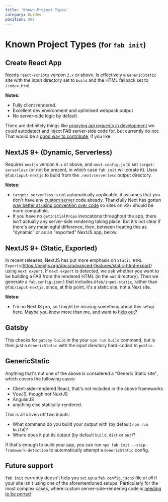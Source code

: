```yaml
---
title: 'Known Project Types'
category: Guides
position: 202
---
```


# Known Project Types <small>(for `fab init`)</small>

## Create React App

Needs `react-scripts` version `2.x` or above. Is effectively a `GenericStatic` site with the input directory set to `build` and the HTML fallback set to `/index.html`.

**Notes:**

* Fully client rendered.
* Excellent dev environment and optimised webpack output
* No server-side logic by default

There are definitely things like [proxying api requests in development](https://create-react-app.dev/docs/proxying-api-requests-in-development/) we _could_ autodetect and inject FAB server-side code for, but currently do not. That would be a [good way to contribute](https://fab.dev/guides/contributing), if you like.

## NextJS 9+ (Dynamic, Serverless)

Requires `nextjs` version `9.x` or above, and `next.config.js` to set `target: serverless` (or not be present, in which case `fab init` will create it). Uses `@fab/input-nextjs` to build from the `.next/serverless` output directory.

**Notes:**

* `target: serverless` is not automatically applicable, it assumes that you don't have any [custom server](https://nextjs.org/docs/advanced-features/custom-server) code already. Thankfully Next has gotten [way better at using convention over code](https://nextjs.org/docs/routing/dynamic-routes) so sites on v9+ should be more compatible.
* If you have no `getInitialProps` invocations throughout the app, there isn't actually any server-side rendering taking place. But it's not clear if there's any meaningful difference, then, between treating this as "dynamic" or as an "exported" NextJS app, below.

## NextJS 9+ (Static, Exported)

In recent releases, NextJS has put more emphasis on `Static HTML Exports`(https://nextjs.org/docs/advanced-features/static-html-export) using `next export`. If `next export` is detected, we ask whether you want to be building a FAB from the rendered HTML (in the `out` directory). Then we generate a `fab.config.json5` that includes `@fab/input-static`, rather than `@fab/input-nextjs`, since, at this point, it's a static site, not a Next site.

**Notes:**

* I'm no NextJS pro, so I might be missing something about this setup here. Maybe you know more than me, and want to [help out](https://fab.dev/guides/contributing)?

## Gatsby

This checks for `gatsby build` in the your `npm run build` command, but is then just a `GenericStatic` with the input directory hard-coded to `public`.

## GenericStatic

Anything that's not one of the above is considered a "Generic Static site", which covers the following cases:

* Client-side-rendered React, that's not included in the above frameworks
* VueJS, though not NuxtJS
* AngularJS
* anything else statically-rendered.

This is all driven off two inputs:

* What command do you build your output with (by default `npm run build`)?
* Where does it put its output (by default `build`, `dist` or `out`)?

If that's enough to build your app, you can run `npx fab init --skip-framework-detection` to automatically attempt a `GenericStatic` config.

## Future support

`fab init` currently doesn't help you set up a `fab.config.json5` file _at all_ if your site isn't using one of the aforementioned setups. Particularly for the most complex cases, where custom server-side-rendering code is [needing to be ported](https://fab.dev/)
